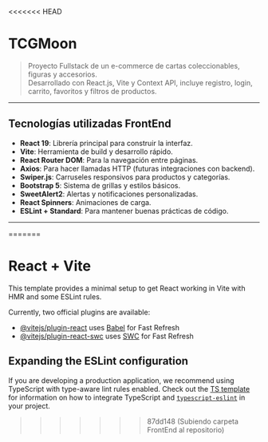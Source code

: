 <<<<<<< HEAD
# TCGMoon

> Proyecto Fullstack de un e-commerce de cartas coleccionables, figuras y accesorios.  
> Desarrollado con React.js, Vite y Context API, incluye registro, login, carrito, favoritos y filtros de productos.

---

## Tecnologías utilizadas FrontEnd
- **React 19**: Librería principal para construir la interfaz.
- **Vite**: Herramienta de build y desarrollo rápido.
- **React Router DOM**: Para la navegación entre páginas.
- **Axios**: Para hacer llamadas HTTP (futuras integraciones con backend).
- **Swiper.js**: Carruseles responsivos para productos y categorías.
- **Bootstrap 5**: Sistema de grillas y estilos básicos.
- **SweetAlert2**: Alertas y notificaciones personalizadas.
- **React Spinners**: Animaciones de carga.
- **ESLint + Standard**: Para mantener buenas prácticas de código.

---
=======
# React + Vite

This template provides a minimal setup to get React working in Vite with HMR and some ESLint rules.

Currently, two official plugins are available:

- [@vitejs/plugin-react](https://github.com/vitejs/vite-plugin-react/blob/main/packages/plugin-react) uses [Babel](https://babeljs.io/) for Fast Refresh
- [@vitejs/plugin-react-swc](https://github.com/vitejs/vite-plugin-react/blob/main/packages/plugin-react-swc) uses [SWC](https://swc.rs/) for Fast Refresh

## Expanding the ESLint configuration

If you are developing a production application, we recommend using TypeScript with type-aware lint rules enabled. Check out the [TS template](https://github.com/vitejs/vite/tree/main/packages/create-vite/template-react-ts) for information on how to integrate TypeScript and [`typescript-eslint`](https://typescript-eslint.io) in your project.
>>>>>>> 87dd148 (Subiendo carpeta FrontEnd al repositorio)
